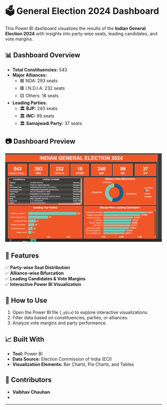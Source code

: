 # 🗳️ General Election 2024 Dashboard

This Power BI dashboard visualizes the results of the **Indian General Election 2024** with insights into party-wise seats, leading candidates, and vote margins.

## 📊 Dashboard Overview

- **Total Constituencies:** 543
- **Major Alliances:**
  - 🟦 NDA: 293 seats
  - 🟥 I.N.D.I.A: 232 seats
  - 🟨 Others: 18 seats
- **Leading Parties:**
  - 🏛️ **BJP:** 240 seats
  - 🏛️ **INC:** 99 seats
  - 🏛️ **Samajwadi Party:** 37 seats

## 📷 Dashboard Preview

![General Election 2024 Dashboard](image.png)

## 📌 Features

✅ **Party-wise Seat Distribution**  
✅ **Alliance-wise Bifurcation**  
✅ **Leading Candidates & Vote Margins**  
✅ **Interactive Power BI Visualization**  

## 🚀 How to Use

1. Open the Power BI file (`.pbix`) to explore interactive visualizations.
2. Filter data based on constituencies, parties, or alliances.
3. Analyze vote margins and party performance.

## 📈 Built With

- **Tool:** Power BI
- **Data Source:** Election Commission of India (ECI)
- **Visualization Elements:** Bar Charts, Pie Charts, and Tables

## 📢 Contributors

- **Vaibhav Chauhan**
- 

---


